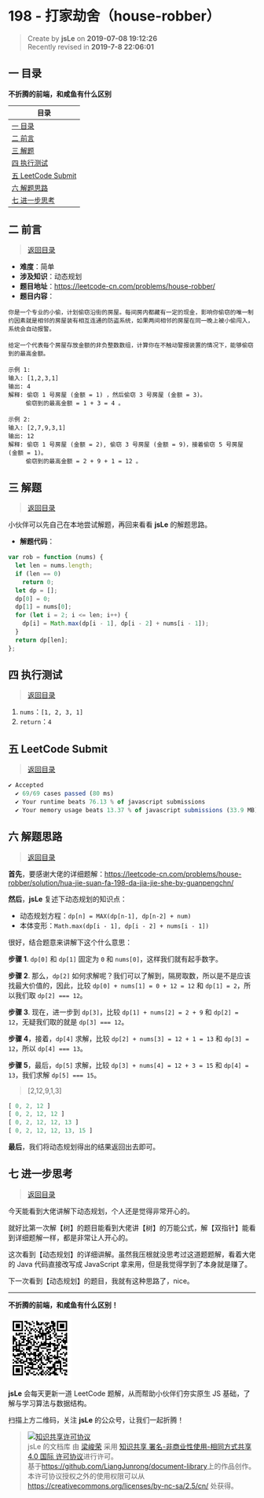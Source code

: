 198 - 打家劫舍（house-robber）
===

> Create by **jsLe** on **2019-07-08 19:12:26**  
> Recently revised in **2019-7-8 22:06:01**

## <a name="chapter-one" id="chapter-one">一 目录</a>

**不折腾的前端，和咸鱼有什么区别**

| 目录 |
| --- | 
| [一 目录](#chapter-one) | 
| <a name="catalog-chapter-two" id="catalog-chapter-two"></a>[二 前言](#chapter-two) |
| <a name="catalog-chapter-three" id="catalog-chapter-three"></a>[三 解题](#chapter-three) |
| <a name="catalog-chapter-four" id="catalog-chapter-four"></a>[四 执行测试](#chapter-four) |
| <a name="catalog-chapter-five" id="catalog-chapter-five"></a>[五 LeetCode Submit](#chapter-five) |
| <a name="catalog-chapter-six" id="catalog-chapter-six"></a>[六 解题思路](#chapter-six) |
| <a name="catalog-chapter-seven" id="catalog-chapter-seven"></a>[七 进一步思考](#chapter-seven) |

## <a name="chapter-two" id="chapter-two">二 前言</a>

> [返回目录](#chapter-one)

* **难度**：简单
* **涉及知识**：动态规划
* **题目地址**：https://leetcode-cn.com/problems/house-robber/
* **题目内容**：

```
你是一个专业的小偷，计划偷窃沿街的房屋。每间房内都藏有一定的现金，影响你偷窃的唯一制约因素就是相邻的房屋装有相互连通的防盗系统，如果两间相邻的房屋在同一晚上被小偷闯入，系统会自动报警。

给定一个代表每个房屋存放金额的非负整数数组，计算你在不触动警报装置的情况下，能够偷窃到的最高金额。

示例 1:
输入: [1,2,3,1]
输出: 4
解释: 偷窃 1 号房屋 (金额 = 1) ，然后偷窃 3 号房屋 (金额 = 3)。
     偷窃到的最高金额 = 1 + 3 = 4 。

示例 2:
输入: [2,7,9,3,1]
输出: 12
解释: 偷窃 1 号房屋 (金额 = 2), 偷窃 3 号房屋 (金额 = 9)，接着偷窃 5 号房屋 (金额 = 1)。
     偷窃到的最高金额 = 2 + 9 + 1 = 12 。
```

## <a name="chapter-three" id="chapter-three">三 解题</a>

> [返回目录](#chapter-one)

小伙伴可以先自己在本地尝试解题，再回来看看 **jsLe** 的解题思路。

* **解题代码**：

```js
var rob = function (nums) {
  let len = nums.length;
  if (len == 0)
    return 0;
  let dp = [];
  dp[0] = 0;
  dp[1] = nums[0];
  for (let i = 2; i <= len; i++) {
    dp[i] = Math.max(dp[i - 1], dp[i - 2] + nums[i - 1]);
  }
  return dp[len];
};
```

## <a name="chapter-four" id="chapter-four">四 执行测试</a>

> [返回目录](#chapter-one)

1. `nums`：`[1, 2, 3, 1]`
2. `return`：`4`

## <a name="chapter-five" id="chapter-five">五 LeetCode Submit</a>

> [返回目录](#chapter-one)

```js
✔ Accepted
  ✔ 69/69 cases passed (80 ms)
  ✔ Your runtime beats 76.13 % of javascript submissions
  ✔ Your memory usage beats 13.37 % of javascript submissions (33.9 MB)
```

## <a name="chapter-six" id="chapter-six">六 解题思路</a>

> [返回目录](#chapter-one)

**首先**，要感谢大佬的详细题解：https://leetcode-cn.com/problems/house-robber/solution/hua-jie-suan-fa-198-da-jia-jie-she-by-guanpengchn/

**然后**，**jsLe** 复述下动态规划的知识点：

* 动态规划方程：`dp[n] = MAX(dp[n-1], dp[n-2] + num)`
* 本体变形：`Math.max(dp[i - 1], dp[i - 2] + nums[i - 1])`

很好，结合题意来讲解下这个什么意思：

**步骤 1**. `dp[0]` 和 `dp[1]` 固定为 `0` 和 `nums[0]`，这样我们就有起手数字。

**步骤 2**. 那么，`dp[2]` 如何求解呢？我们可以了解到，隔房取数，所以是不是应该找最大价值的，因此，比较 `dp[0] + nums[1] = 0 + 12 = 12` 和 `dp[1] = 2`，所以我们取 `dp[2] === 12`。

**步骤 3**. 现在，进一步到 `dp[3]`，比较 `dp[1] + nums[2] = 2 + 9` 和 `dp[2] = 12`，无疑我们取的就是 `dp[3] === 12`。

**步骤 4**，接着，`dp[4]` 求解，比较 `dp[2] + nums[3] = 12 + 1 = 13` 和 `dp[3] = 12`，所以 `dp[4] === 13`。

**步骤 5**，最后，`dp[5]` 求解，比较 `dp[3] + nums[4] = 12 + 3 = 15` 和 `dp[4] = 13`，我们求解 `dp[5] === 15`。

> [2,12,9,1,3]

```js
[ 0, 2, 12 ]
[ 0, 2, 12, 12 ]
[ 0, 2, 12, 12, 13 ]
[ 0, 2, 12, 12, 13, 15 ]
```

**最后**，我们将动态规划得出的结果返回出去即可。

## <a name="chapter-seven" id="chapter-seven">七 进一步思考</a>

> [返回目录](#chapter-one)

今天能看到大佬讲解下动态规划，个人还是觉得非常开心的。

就好比第一次解【树】的题目能看到大佬讲【树】的万能公式，解【双指针】能看到详细题解一样，都是非常让人开心的。

这次看到【动态规划】的详细讲解。虽然我压根就没思考过这道题题解，看着大佬的 Java 代码直接改写成 JavaScript 拿来用，但是我觉得学到了本身就是赚了。

下一次看到【动态规划】的题目，我就有这种思路了，nice。

---

**不折腾的前端，和咸鱼有什么区别！**

![图](../../../public-repertory/img/z-small-wechat-public-address.jpg)

**jsLe** 会每天更新一道 LeetCode 题解，从而帮助小伙伴们夯实原生 JS 基础，了解与学习算法与数据结构。

扫描上方二维码，关注 **jsLe** 的公众号，让我们一起折腾！

> <a rel="license" href="http://creativecommons.org/licenses/by-nc-sa/4.0/"><img alt="知识共享许可协议" style="border-width:0" src="https://i.creativecommons.org/l/by-nc-sa/4.0/88x31.png" /></a><br /><span xmlns:dct="http://purl.org/dc/terms/" property="dct:title">jsLe 的文档库</span> 由 <a xmlns:cc="http://creativecommons.org/ns#" href="https://github.com/LiangJunrong/document-library" property="cc:attributionName" rel="cc:attributionURL">梁峻荣</a> 采用 <a rel="license" href="http://creativecommons.org/licenses/by-nc-sa/4.0/">知识共享 署名-非商业性使用-相同方式共享 4.0 国际 许可协议</a>进行许可。<br />基于<a xmlns:dct="http://purl.org/dc/terms/" href="https://github.com/LiangJunrong/document-library" rel="dct:source">https://github.com/LiangJunrong/document-library</a>上的作品创作。<br />本许可协议授权之外的使用权限可以从 <a xmlns:cc="http://creativecommons.org/ns#" href="https://creativecommons.org/licenses/by-nc-sa/2.5/cn/" rel="cc:morePermissions">https://creativecommons.org/licenses/by-nc-sa/2.5/cn/</a> 处获得。